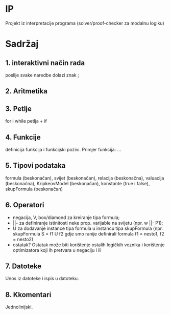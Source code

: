 # IP
Projekt iz interpretacije programa (solver/proof-checker za modalnu logiku)

# Sadržaj

## 1. interaktivni način rada
poslije svake naredbe dolazi znak ;
## 2. Aritmetika
## 3. Petlje 
for i while petlja + if
## 4. Funkcije
definicija funkcija i funkcijski pozivi. Primjer funkcija: ... 
## 5. Tipovi podataka
formula (beskonačan), svijet (beskonačan), relacija (beskonačna), valuacija (beskonačna), KripkeovModel (beskonačan), konstante (true i false), skupFormula (beskonačan)
## 6. Operatori
* negacija, V, box/diamond za kreiranje tipa formula;
* ||- za definiranje istinitosti neke prop. varijable na svijetu (npr. w ||- P1);
* U za dodavanje instance tipa formula u instancu tipa skupFormula (npr. skupFormula S = f1 U f2 gdje smo ranije definirali formula f1 = nesto1, f2 = nesto2)
* ostatak? Ostatak može biti korištenje ostalih logičkih veznika i korištenje optimizatora koji ih pretvara u negaciju i ili
## 7. Datoteke
Unos iz datoteke i ispis u datoteku.
## 8. Kkomentari
Jednolinijski.
